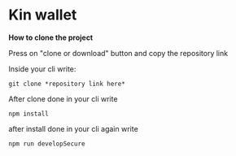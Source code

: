 # Kin wallet

**How to clone the project**

Press on "clone or download" button and copy the repository link

Inside your cli write:
    
    git clone *repository link here*
    

After clone done in your cli write

    
    npm install
    

after install done in your cli again write


    npm run developSecure


